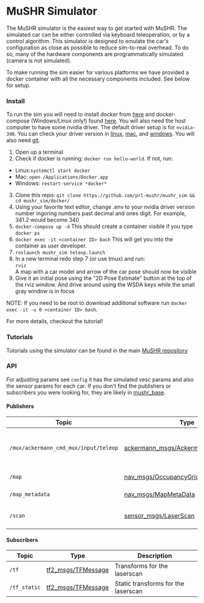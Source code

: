 # MuSHR Simulator
The MuSHR simulator is the easiest way to get started with MuSHR. The simulated car can be either controlled via keyboard teleoperation, or by a control algorithm. This simulator is designed to emulate the car's configuration as close as possible to reduce sim-to-real overhead. To do so, many of the hardware components are programmatically simulated (camera is not simulated).

To make running the sim easier for various platforms we have provided a docker container with all the necessary components included. See below for setup.

### Install
To run the sim you will need to install docker from [here](https://docs.docker.com/v17.12/install/) and docker-compose (Windows/Linux only!) found [here](https://docs.docker.com/compose/install/). You will also need the host computer to have some nvidia driver. The default driver setup is for `nvidia-390`. You can check your driver version in [linux](https://linuxconfig.org/how-to-check-nvidia-driver-version-on-your-linux-system), [mac](https://bluebellflora.com/finding-out-which-nvidia-geforce-driver-version-your-mac-is-running/), and [windows](https://nvidia.custhelp.com/app/answers/detail/a_id/2039/~/how-do-i-determine-which-nvidia-display-driver-version-is-currently-installed). You will also need [git](https://git-scm.com/book/en/v2/Getting-Started-Installing-Git).

1. Open up a terminal
2. Check if docker is running: `docker run hello-world`. If not, run:
- Linux:`systemctl start docker` 
- Mac: `open /Applications/Docker.app` 
- Windows: `restart-service *docker*`  
3. Clone this repo: 
`git clone https://github.com/prl-mushr/mushr_sim && cd mushr_sim/docker/`
4. Using your favorite text editor, change .env to your nvidia driver version number ingoring numbers past decimal and ones digit. For example, 341.2 would become 340
5. `docker-compose up -d` This should create a container visible if you type `docker ps`
6. `docker exec -it <container ID> bash` This will get you into the container as user developer.
7. `roslaunch mushr_sim teleop.launch`
8. In a new terminal redo step 7 (or use tmux) and run:  
`rviz`  
A map with a car model and arrow of the car pose should now be visible
9. Give it an initial pose using the "2D Pose Estimate" button at the top of the rviz window. And drive around using the WSDA keys while the small gray window is in focus  
  
NOTE: If you need to be root to download additional software run `docker exec -it -u 0 <container ID> bash`.

For more details, checkout the tutorial!

### Tutorials
Tutorials using the simulator can be found in the main [MuSHR repository](https://github.com/personalrobotics/mushr)

### API
For adjusting params see `config` it has the simulated vesc params and also the sensor params for each car. If you don't find the publishers or subscribers you were looking for, they are likely in [mushr_base](https://github.com/prl-mushr/mushr_base).

#### Publishers
Topic | Type | Description
------|------|------------
`/mux/ackermann_cmd_mux/input/teleop`| [ackermann_msgs/AckermannDriveStamped](http://docs.ros.org/api/ackermann_msgs/html/msg/AckermannDriveStamped.html) | Publish teleop controls from keyboard
`/map` | [nav_msgs/OccupancyGrid](http://docs.ros.org/api/nav_msgs/html/msg/OccupancyGrid.html) | Map from map server
`/map_metadata` | [nav_msgs/MapMetaData](http://docs.ros.org/api/nav_msgs/html/msg/MapMetaData.html) | Map metadata
`/scan` | [sensor_msgs/LaserScan](http://docs.ros.org/api/sensor_msgs/html/msg/LaserScan.html) | Simulated laser scan topic

#### Subscribers
Topic | Type | Description
------|------|------------
`/tf` | [tf2_msgs/TFMessage](http://docs.ros.org/api/tf2_msgs/html/msg/TFMessage.html) | Transforms for the laserscan
`/tf_static` | [tf2_msgs/TFMessage](http://docs.ros.org/api/tf2_msgs/html/msg/TFMessage.html) | Static transforms for the laserscan
